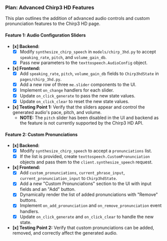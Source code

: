 ### Plan: Advanced Chirp3 HD Features

This plan outlines the addition of advanced audio controls and custom pronunciation features to the Chirp3 HD page.

#### Feature 1: Audio Configuration Sliders

-   **[x] Backend:**
    -   [x] Modify `synthesize_chirp_speech` in `models/chirp_3hd.py` to accept `speaking_rate`, `pitch`, and `volume_gain_db`.
    -   [x] Pass new parameters to the `texttospeech.AudioConfig` object.
-   **[x] Frontend:**
    -   [x] Add `speaking_rate`, `pitch`, `volume_gain_db` fields to `Chirp3hdState` in `pages/chirp_3hd.py`.
    -   [x] Add a new row of three `me.slider` components to the UI.
    -   [x] Implement `on_change` handlers for each slider.
    -   [x] Update `on_click_generate` to pass the new state values.
    -   [x] Update `on_click_clear` to reset the new state values.
-   **[x] Testing Point 1:** Verify that the sliders appear and control the generated audio's pace, pitch, and volume.
    -   **NOTE:** The `pitch` slider has been disabled in the UI and backend as the feature is not currently supported by the Chirp3 HD API.

#### Feature 2: Custom Pronunciations

-   **[x] Backend:**
    -   [x] Modify `synthesize_chirp_speech` to accept a `pronunciations` list.
    -   [x] If the list is provided, create `texttospeech.CustomPronunciation` objects and pass them to the `client.synthesize_speech` request.
-   **[x] Frontend:**
    -   [x] Add `custom_pronunciations`, `current_phrase_input`, `current_pronunciation_input` to `Chirp3hdState`.
    -   [x] Add a new "Custom Pronunciations" section to the UI with input fields and an "Add" button.
    -   [x] Dynamically render the list of added pronunciations with "Remove" buttons.
    -   [x] Implement `on_add_pronunciation` and `on_remove_pronunciation` event handlers.
    -   [x] Update `on_click_generate` and `on_click_clear` to handle the new state.
-   **[x] Testing Point 2:** Verify that custom pronunciations can be added, removed, and correctly affect the generated audio.